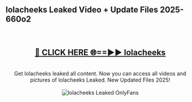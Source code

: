 <h2>lolacheeks Leaked Video + Update Files 2025- 660o2</h2>
<br>
<div align="center">
<h2><a href="https://libra.edu.pl?lolacheeks" rel="nofollow">🔴 CLICK HERE 🌐==►► lolacheeks</a></h2>
<br>
Get lolacheeks leaked all content. Now you can access all videos and pictures of lolacheeks Leaked. New Updated Files 2025!
<br>
<br>
<a href="https://libra.edu.pl?lolacheeks" rel="nofollow" data-target="animated-image.originalLink"><img src="https://i.ibb.co.com/WyWwxjT/player-gif2.gif" alt="lolacheeks Leaked OnlyFans" style="max-width: 100%; display: inline-block;" data-target="animated-image.originalImage"></a>
</div>
<br>